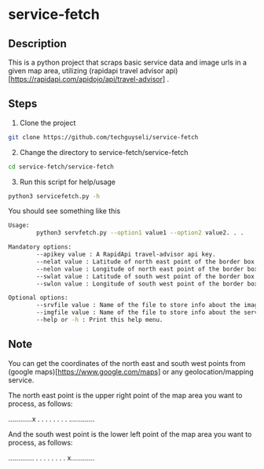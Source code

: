 # service-fetch

## Description

This is a python project that scraps basic service data and image urls in a given map area, utilizing (rapidapi travel advisor api)[https://rapidapi.com/apidojo/api/travel-advisor] .

## Steps

1) Clone the project

```bash
git clone https://github.com/techguyseli/service-fetch
```

2) Change the directory to service-fetch/service-fetch

```bash
cd service-fetch/service-fetch
```

3) Run this script for help/usage

```bash
python3 servicefetch.py -h
```

You should see something like this

```bash
Usage:
        python3 servfetch.py --option1 value1 --option2 value2. . .

Mandatory options:
        --apikey value : A RapidApi travel-advisor api key.
        --nelat value : Latitude of north east point of the border box.
        --nelon value : Longitude of north east point of the border box.
        --swlat value : Latitude of south west point of the border box.
        --swlon value : Longitude of south west point of the border box.

Optional options:
        --srvfile value : Name of the file to store info about the images.
        --imgfile value : Name of the file to store info about the services.
        --help or -h : Print this help menu.
```

## Note

You can get the coordinates of the north east and south west points from (google maps)[https://www.google.com/maps] or any geolocation/mapping service.

The north east point is the upper right point of the map area you want to process, as follows:

............x
.           .
.           .
.           .
.           .
.............

And the south west point is the lower left point of the map area you want to process, as follows:

.............
.           .
.           .
.           .
.           .
x............

